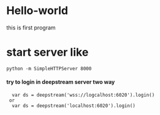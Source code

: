 # Hello-world
this is first program 

# start server like
          
    python -m SimpleHTTPServer 8000
#### try to login in deepstream server two way
      var ds = deepstream('wss://logcalhost:6020').login()
     or
      var ds = deepstream('localhost:6020').login()
